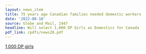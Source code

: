 ```yaml
---
layout: news_item
title: 75 years ago Canadian families needed domestic workers
date: '2022-08-18'
source: Globe and Mail, 1947
headline: Will select 1,000 DP Girls as Domestics for Canada
pdf_link: /pdfs/news20.pdf
---
```


[1,000 DP girls](/pdfs/news20.pdf)
